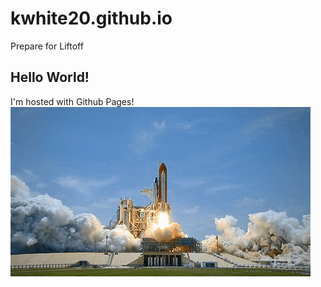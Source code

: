 # kwhite20.github.io
Prepare for Liftoff
## Hello World!
I'm hosted with Github Pages!
![Rocket Launch](giphy.gif)
